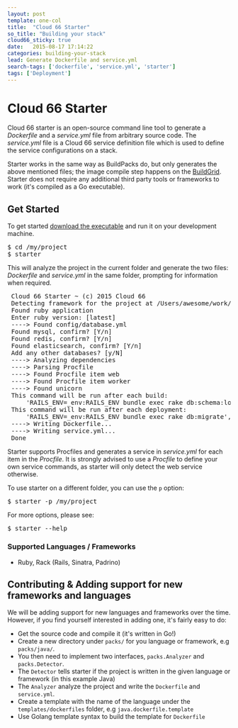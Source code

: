 ```yaml
---
layout: post
template: one-col
title:  "Cloud 66 Starter"
so_title: "Building your stack"
cloud66_sticky: true
date:   2015-08-17 17:14:22
categories: building-your-stack
lead: Generate Dockerfile and service.yml
search-tags: ['dockerfile', 'service.yml', 'starter']
tags: ['Deployment']
---
```


# Cloud 66 Starter

Cloud 66 starter is an open-source command line tool to generate a <em>Dockerfile</em> and a <em>service.yml</em> file from arbitrary source code. The <em>service.yml</em> file is a Cloud 66 service definition file which is used to define the service configurations on a stack.

Starter works in the same way as BuildPacks do, but only generates the above mentioned files; the image compile step happens on the [BuildGrid](http://help.cloud66.com/building-your-stack/introduction-to-docker-deployments). Starter does not require any additional third party tools or frameworks to work (it's compiled as a Go executable).

## Get Started

To get started [download the executable](http://app.cloud66.com/starter) and run it on your development machine.

<pre class="prettyprint">
$ cd /my/project
$ starter
</pre>

This will analyze the project in the current folder and generate the two files: <i>Dockerfile</i> and <em>service.yml</em> in the same folder, prompting for information when required.

<pre class="prettyprint">
 Cloud 66 Starter ~ (c) 2015 Cloud 66
 Detecting framework for the project at /Users/awesome/work/boom
 Found ruby application
 Enter ruby version: [latest]
 ----> Found config/database.yml
 Found mysql, confirm? [Y/n]
 Found redis, confirm? [Y/n]
 Found elasticsearch, confirm? [Y/n]
 Add any other databases? [y/N]
 ----> Analyzing dependencies
 ----> Parsing Procfile
 ----> Found Procfile item web
 ----> Found Procfile item worker
 ----> Found unicorn
 This command will be run after each build: 
     'RAILS_ENV=_env:RAILS_ENV bundle exec rake db:schema:load', confirm? [Y/n]
 This command will be run after each deployment: 
     'RAILS_ENV=_env:RAILS_ENV bundle exec rake db:migrate', confirm? [Y/n]
 ----> Writing Dockerfile...
 ----> Writing service.yml...
 Done
</pre>

Starter supports Procfiles and generates a service in <em>service.yml</em> for each item in the <em>Procfile</em>. It is strongly advised to use a <em>Procfile</em> to define your own service commands, as starter will only detect the web service otherwise.

To use starter on a different folder, you can use the `p` option:

<pre class="prettyprint">
$ starter -p /my/project
</pre>

For more options, please see:

<pre class="prettyprint">
$ starter --help 
</pre>

### Supported Languages / Frameworks

- Ruby, Rack (Rails, Sinatra, Padrino)

## Contributing & Adding support for new frameworks and languages

We will be adding support for new languages and frameworks over the time. However, if you find yourself interested in adding one, it's fairly easy to do:

- Get the source code and compile it (it's written in Go!)
- Create a new directory under `packs/` for you language or framework, e.g `packs/java/`.
- You then need to implement two interfaces, `packs.Analyzer` and `packs.Detector`.
- The `Detector` tells starter if the project is written in the given language or framework (in this example Java)
- The `Analyzer` analyze the project and write the `Dockerfile` and `service.yml`.
- Create a template with the name of the language under the `templates/dockerfiles` folder, e.g `java.dockerfile.template`
- Use Golang template syntax to build the template for `Dockerfile`
